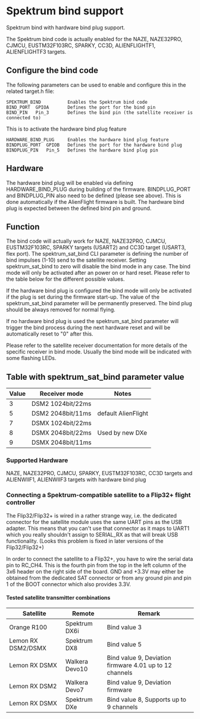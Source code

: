 # Spektrum bind support

Spektrum bind with hardware bind plug support.
 
The Spektrum bind code is actually enabled for the NAZE, NAZE32PRO, CJMCU, EUSTM32F103RC, SPARKY, CC3D, ALIENFLIGHTF1, ALIENFLIGHTF3 targets.

## Configure the bind code

The following parameters can be used to enable and configure this in the related target.h file:

    SPEKTRUM_BIND          Enables the Spektrum bind code
    BIND_PORT  GPIOA       Defines the port for the bind pin
    BIND_PIN   Pin_3       Defines the bind pin (the satellite receiver is connected to)

This is to activate the hardware bind plug feature

    HARDWARE_BIND_PLUG     Enables the hardware bind plug feature
    BINDPLUG_PORT  GPIOB   Defines the port for the hardware bind plug
    BINDPLUG_PIN   Pin_5   Defines the hardware bind plug pin

## Hardware

The hardware bind plug will be enabled via defining HARDWARE_BIND_PLUG during building of the firmware. BINDPLUG_PORT and BINDPLUG_PIN also need to be defined (please see above). This is done automatically if the AlienFlight firmware is built. The hardware bind plug is expected between the defined bind pin and ground. 

## Function

The bind code will actually work for NAZE, NAZE32PRO, CJMCU, EUSTM32F103RC, SPARKY targets (USART2) and CC3D target (USART3, flex port). The spektrum_sat_bind CLI parameter is defining the number of bind impulses (1-10) send to the satellite receiver. Setting spektrum_sat_bind to zero will disable the bind mode in any case. The bind mode will only be activated after an power on or hard reset. Please refer to the table below for the different possible values.

If the hardware bind plug is configured the bind mode will only be activated if the plug is set during the firmware start-up. The value of the spektrum_sat_bind parameter will be permanently preserved. The bind plug should be always removed for normal flying.

If no hardware bind plug is used the spektrum_sat_bind parameter will trigger the bind process during the next hardware reset and will be automatically reset to "0" after this.

Please refer to the satellite receiver documentation for more details of the specific receiver in bind mode. Usually the bind mode will be indicated with some flashing LEDs.

## Table with spektrum_sat_bind parameter value

| Value | Receiver mode     | Notes               |
| ----- | ------------------| --------------------|
| 3     | DSM2 1024bit/22ms |                     |
| 5     | DSM2 2048bit/11ms | default AlienFlight |
| 7     | DSMX 1024bit/22ms |                     |
| 8     | DSMX 2048bit/22ms | Used by new DXe     |
| 9     | DSMX 2048bit/11ms |                     |


### Supported Hardware

NAZE, NAZE32PRO, CJMCU, SPARKY, EUSTM32F103RC, CC3D targets and ALIENWIIF1, ALIENWIIF3 targets with hardware bind plug

### Connecting a Spektrum-compatible satellite to a Flip32+ flight controller

The Flip32/Flip32+ is wired in a rather strange way, i.e. the dedicated connector for the satellite module uses the same UART pins as the USB adapter. This means that you can't use that connector as it maps to UART1 which you really shouldn't assign to SERIAL_RX as that will break USB functionality. (Looks this problem is fixed in later versions of the Flip32/Flip32+)

In order to connect the satellite to a Flip32+, you have to wire the serial data pin to RC_CH4. This is the fourth pin from the top in the left column of the 3x6 header on the right side of the board. GND and +3.3V may either be obtained from the dedicated SAT connector or from any ground pin and pin 1 of the BOOT connector which also provides 3.3V.

#### Tested satellite transmitter combinations

| Satellite            | Remote         | Remark                                                   |
| -------------------- | -------------- | -------------------------------------------------------- |
| Orange R100          | Spektrum DX6i  | Bind value 3                                             |
| Lemon RX DSM2/DSMX   | Spektrum DX8   | Bind value 5                                             |
| Lemon RX DSMX        | Walkera Devo10 | Bind value 9, Deviation firmware 4.01 up to 12 channels  |
| Lemon RX DSM2        | Walkera Devo7  | Bind value 9, Deviation firmware                         |
| Lemon RX DSMX        | Spektrum DXe   | Bind value 8, Supports up to 9 channels                  |
